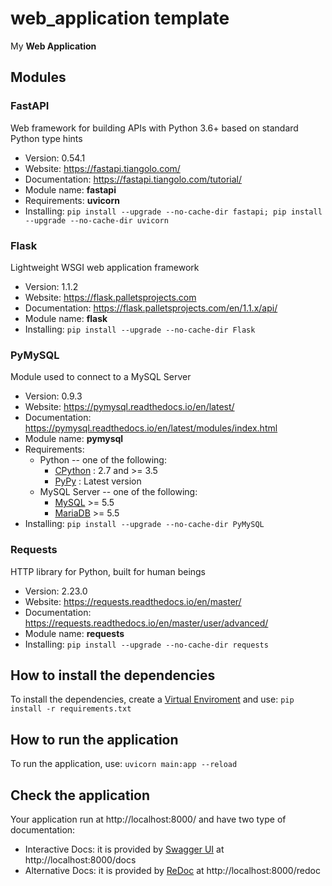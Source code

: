 # web_application template

My **Web Application**



## Modules

### FastAPI

Web framework for building APIs with Python 3.6+ based on standard Python type hints


* Version: 0.54.1
* Website: https://fastapi.tiangolo.com/
* Documentation: https://fastapi.tiangolo.com/tutorial/
* Module name: **fastapi**
* Requirements: **uvicorn**
* Installing: `pip install --upgrade --no-cache-dir fastapi; pip install --upgrade --no-cache-dir uvicorn`



### Flask

Lightweight WSGI web application framework

* Version: 1.1.2
* Website: https://flask.palletsprojects.com
* Documentation: https://flask.palletsprojects.com/en/1.1.x/api/
* Module name: **flask**
* Installing: `pip install --upgrade --no-cache-dir Flask`



### PyMySQL

Module used to connect to a MySQL Server

* Version: 0.9.3
* Website: https://pymysql.readthedocs.io/en/latest/
* Documentation: https://pymysql.readthedocs.io/en/latest/modules/index.html
* Module name: **pymysql**
* Requirements:
	- Python -- one of the following:
		+ [CPython](http://www.python.org/) : 2.7 and >= 3.5
		+ [PyPy](http://pypy.org/) : Latest version
	- MySQL Server -- one of the following:
		+ [MySQL](http://www.mysql.com/) >= 5.5
		+ [MariaDB](https://mariadb.org/) >= 5.5
* Installing: `pip install --upgrade --no-cache-dir PyMySQL`



### Requests

HTTP library for Python, built for human beings

* Version: 2.23.0
* Website: https://requests.readthedocs.io/en/master/
* Documentation: https://requests.readthedocs.io/en/master/user/advanced/
* Module name: **requests**
* Installing: `pip install --upgrade --no-cache-dir requests`



## How to install the dependencies

To install the dependencies, create a [Virtual Enviroment](https://packaging.python.org/tutorials/installing-packages/#creating-virtual-environments) and use: `pip install -r requirements.txt`



## How to run the application

To run the application, use: `uvicorn main:app --reload`


## Check the application

Your application run at http://localhost:8000/ and have two type of documentation:

* Interactive Docs: it is provided by [Swagger UI](https://github.com/swagger-api/swagger-ui) at http://localhost:8000/docs
* Alternative Docs: it is provided by [ReDoc](https://github.com/Rebilly/ReDoc) at http://localhost:8000/redoc
